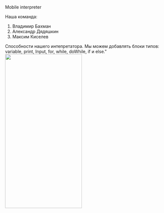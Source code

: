 Mobile interpreter

Наша команда: 
1.	Владимир Бахман
2.	Александр Дядяшкин 
3.	Максим Киселев


 <span>Способности нашего интепретатора.</span>
 <span>Мы  можем добавлять блоки типов: variable, print, Input, for, while, doWhile, if и else."</span>
<span><img src="https://github.com/vovabah56/HitsAndroid/assets/128976851/25ed8c02-297e-4d18-8385-76f072c1eb01" width="250" height="500" style="float: left"> </span>



 
